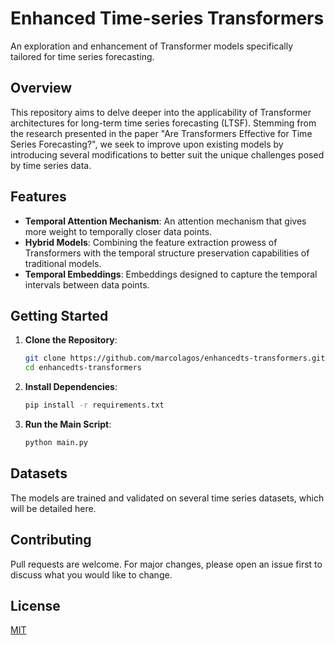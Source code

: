 # Enhanced Time-series Transformers

An exploration and enhancement of Transformer models specifically tailored for time series forecasting.

## Overview

This repository aims to delve deeper into the applicability of Transformer architectures for long-term time series forecasting (LTSF). Stemming from the research presented in the paper "Are Transformers Effective for Time Series Forecasting?", we seek to improve upon existing models by introducing several modifications to better suit the unique challenges posed by time series data.

## Features

- **Temporal Attention Mechanism**: An attention mechanism that gives more weight to temporally closer data points.
- **Hybrid Models**: Combining the feature extraction prowess of Transformers with the temporal structure preservation capabilities of traditional models.
- **Temporal Embeddings**: Embeddings designed to capture the temporal intervals between data points.

## Getting Started

1. **Clone the Repository**:
    ```bash
    git clone https://github.com/marcolagos/enhancedts-transformers.git
    cd enhancedts-transformers
    ```

2. **Install Dependencies**:
    ```bash
    pip install -r requirements.txt
    ```

3. **Run the Main Script**:
    ```bash
    python main.py
    ```

## Datasets

The models are trained and validated on several time series datasets, which will be detailed here.

## Contributing

Pull requests are welcome. For major changes, please open an issue first to discuss what you would like to change.

## License

[MIT](https://choosealicense.com/licenses/mit/)
